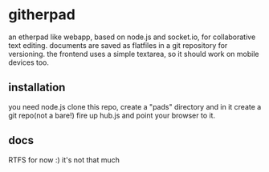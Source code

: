 # githerpad
an etherpad like webapp, based on node.js and socket.io, for collaborative text editing. documents are saved as flatfiles in a git repository for versioning.
the frontend uses a simple textarea, so it should work on mobile devices too.

## installation
you need node.js
clone this repo, create a "pads" directory and in it create a git repo(not a bare!)
fire up hub.js and point your browser to it.

## docs
RTFS for now :)
it's not that much